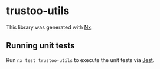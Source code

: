 # trustoo-utils

This library was generated with [Nx](https://nx.dev).

## Running unit tests

Run `nx test trustoo-utils` to execute the unit tests via [Jest](https://jestjs.io).

